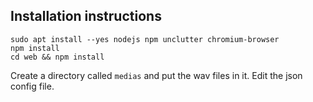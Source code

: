 ## Installation instructions

```
sudo apt install --yes nodejs npm unclutter chromium-browser
npm install
cd web && npm install
```

Create a directory called `medias` and put the wav files in it.
Edit the json config file.

